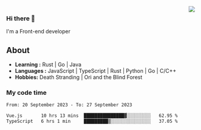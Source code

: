 <img align='right' src="https://github-readme-stats.vercel.app/api?username=strugglebak&show_icons=true">

### Hi there 👋

I'm a Front-end developer

## About

-  **Learning :** Rust | Go | Java
-  **Languages :** JavaScript | TypeScript | Rust | Python | Go | C/C++
-  **Hobbies:** Death Stranding | Ori and the Blind Forest

### My code time

<!--START_SECTION:waka-->

```txt
From: 20 September 2023 - To: 27 September 2023

Vue.js       10 hrs 13 mins  ███████████████▓░░░░░░░░░   62.95 %
TypeScript   6 hrs 1 min     █████████▒░░░░░░░░░░░░░░░   37.05 %
```

<!--END_SECTION:waka-->
